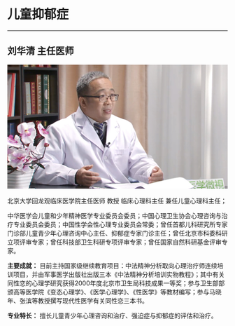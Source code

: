 # 儿童抑郁症

---

## 刘华清 主任医师

![1678943503580](image/c02_060/1678943503580.png)

北京大学回龙观临床医学院主任医师 教授 临床心理科主任 兼任儿童心理科主任；

中华医学会儿童和少年精神医学专业委员会委员；中国心理卫生协会心理咨询与治疗专业委员会委员；中国性学会性心理专业委员会常委；曾任首都儿科研究所专家门诊部儿童青少年心理咨询中心主任、抑郁症专家门诊主任；曾任北京市科委科研立项评审专家；曾任科技部卫生科研专项评审专家；曾任国家自然科研基金评审专家。


**主要成就：** 目前主持国家级继续教育项目：中法精神分析取向心理治疗师连续培训项目，并由军事医学出版社出版三本《中法精神分析培训实物教程》；其中有关同性恋的心理学研究获得2000年度北京市卫生局科技成果一等奖；参与卫生部部颁高等医学院《变态心理学》、《医学心理学》、《性医学》等教材编写；参与马晓年、张滨等教授撰写现代性医学有关同性恋三本书。


**专业特长：** 擅长儿童青少年心理咨询和治疗、强迫症与抑郁症的评估和治疗。

